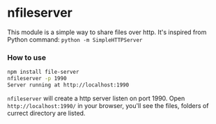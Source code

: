 # nfileserver

This module is a simple way to share files over http. It's inspired from Python command: ```python -m SimpleHTTPServer```  


### How to use

```sh
npm install file-server
nfileserver -p 1990
Server running at http://localhost:1990
```
```nfileserver``` will create a http server listen on port 1990. Open ```http://localhost:1990/``` in your browser, you'll see the files, folders of currect directory are listed.